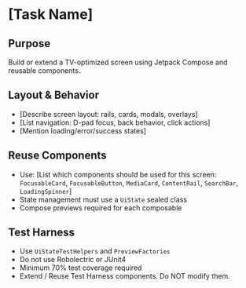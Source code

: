 # [Task Name]

## Purpose
Build or extend a TV-optimized screen using Jetpack Compose and reusable components.

## Layout & Behavior
- [Describe screen layout: rails, cards, modals, overlays]
- [List navigation: D-pad focus, back behavior, click actions]
- [Mention loading/error/success states]

## Reuse Components
- Use: [List which components should be used for this screen: `FocusableCard`, `FocusableButton`, `MediaCard`, `ContentRail`, `SearchBar`, `LoadingSpinner`]
- State management must use a `UiState` sealed class
- Compose previews required for each composable

## Test Harness
- Use `UiStateTestHelpers` and `PreviewFactories`
- Do not use Robolectric or JUnit4
- Minimum 70% test coverage required
- Extend / Reuse Test Harness components. Do NOT modify them.